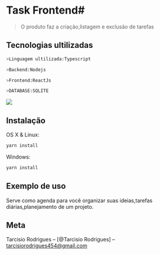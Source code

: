 # Task Frontend# 
> O produto faz a criação,listagem e exclusão de  tarefas


## Tecnologias ultilizadas
```sh
>Linguagem ultilizada:Typescript
```
```sh
>Backend:Nodejs
```
```sh
>Frontend:ReactJs
```
```sh
>DATABASE:SQLITE
```

![](../header.png)

## Instalação

OS X & Linux:

```sh
yarn install 
```

Windows:

```sh
yarn install
```

## Exemplo de uso
Serve como agenda para você organizar suas ideias,tarefas diárias,planejamento de um projeto.




## Meta

Tarcisio Rodrigues – [@Tarcisio Rodrigues] – tarcisiorodrigues454@gmail.com
